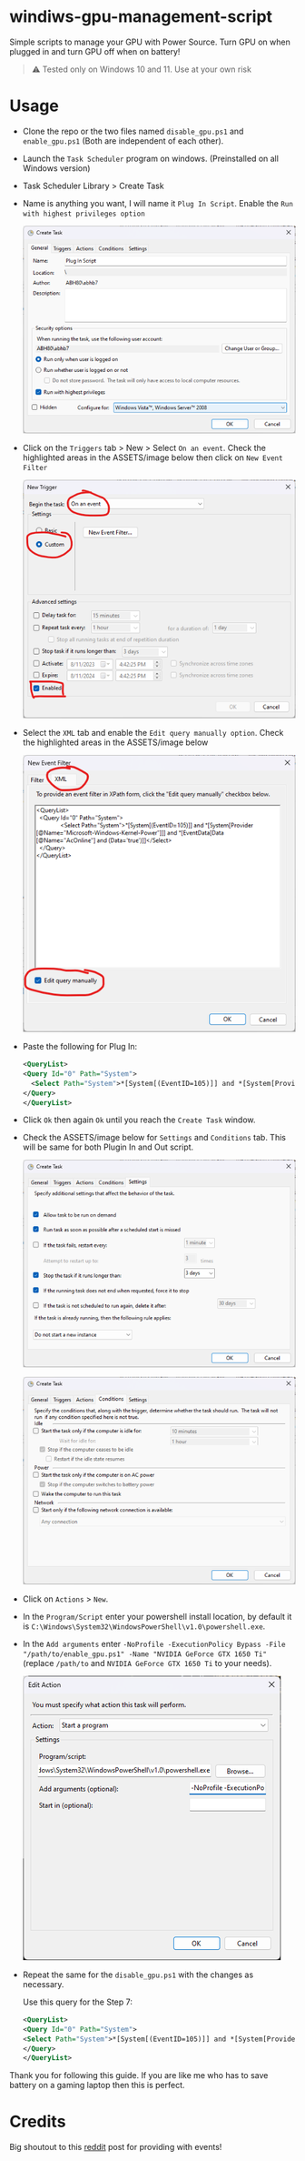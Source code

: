 # windiws-gpu-management-script

Simple scripts to manage your GPU with Power Source. Turn GPU on when plugged in and turn GPU off when on battery!

> ⚠️ Tested only on Windows 10 and 11. Use at your own risk

# Usage

- Clone the repo or the two files named `disable_gpu.ps1` and `enable_gpu.ps1` (Both are independent of each other).
- Launch the `Task Scheduler` program on windows. (Preinstalled on all Windows version)
- Task Scheduler Library > Create Task
- Name is anything you want, I will name it `Plug In Script`. Enable the `Run with highest privileges option`

  ![Alt text](ASSETS/image.png)

- Click on the `Triggers` tab > New > Select `On an event`. Check the highlighted areas in the ASSETS/image below then click on `New Event Filter`

  ![Alt text](ASSETS/image-2.png)

- Select the `XML` tab and enable the `Edit query manually option`. Check the highlighted areas in the ASSETS/image below

  ![Alt text](ASSETS/image-3.png)

- Paste the following for Plug In:

  ```xml
  <QueryList>
  <Query Id="0" Path="System">
  	<Select Path="System">*[System[(EventID=105)]] and *[System[Provider[@Name="Microsoft-Windows-Kernel-Power"]]] and *[EventData[Data[@Name="AcOnline"] and (Data='true')]]</Select>
  </Query>
  </QueryList>
  ```

- Click `Ok` then again `Ok` until you reach the `Create Task` window.
- Check the ASSETS/image below for `Settings` and `Conditions` tab. This will be same for both Plugin In and Out script.

  ![Alt text](ASSETS/image-4.png)

  ![Alt text](ASSETS/image-5.png)

- Click on `Actions` > `New`.
- In the `Program/Script` enter your powershell install location, by default it is `C:\Windows\System32\WindowsPowerShell\v1.0\powershell.exe`.
- In the `Add arguments` enter `-NoProfile -ExecutionPolicy Bypass -File "/path/to/enable_gpu.ps1" -Name "NVIDIA GeForce GTX 1650 Ti"` (replace `/path/to` and `NVIDIA GeForce GTX 1650 Ti` to your needs).

  ![Alt text](ASSETS/image-6.png)

- Repeat the same for the `disable_gpu.ps1` with the changes as necessary.

    Use this query for the Step 7:

    ```xml
    <QueryList>
    <Query Id="0" Path="System">
	<Select Path="System">*[System[(EventID=105)]] and *[System[Provider[@Name="Microsoft-Windows-Kernel-Power"]]] and *[EventData[Data[@Name="AcOnline"] and (Data='false')]]</Select>
    </Query>
    </QueryList>
    ```


Thank you for following this guide. If you are like me who has to save battery on a gaming laptop then this is perfect.

# Credits

Big shoutout to this [reddit](https://www.reddit.com/r/Surface/comments/6coxgp/how_to_run_a_task_when_plugged_into_ac_or_losing/) post for providing with events!
